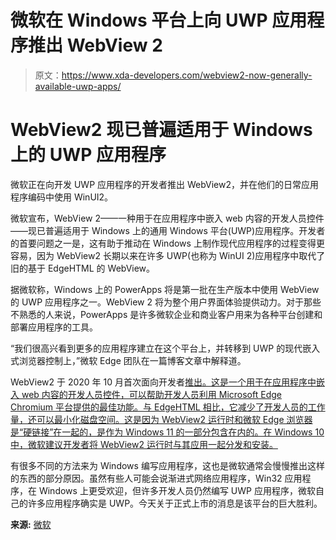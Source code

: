 # 微软在 Windows 平台上向 UWP 应用程序推出 WebView 2

> 原文：<https://www.xda-developers.com/webview2-now-generally-available-uwp-apps/>

# WebView2 现已普遍适用于 Windows 上的 UWP 应用程序

微软正在向开发 UWP 应用程序的开发者推出 WebView2，并在他们的日常应用程序编码中使用 WinUI2。

微软宣布，WebView 2——一种用于在应用程序中嵌入 web 内容的开发人员控件——现已普遍适用于 Windows 上的通用 Windows 平台(UWP)应用程序。开发者的首要问题之一是，这有助于推动在 Windows 上制作现代应用程序的过程变得更容易，因为 WebView2 长期以来在许多 UWP(也称为 WinUI 2)应用程序中取代了旧的基于 EdgeHTML 的 WebView。

据微软称，Windows 上的 PowerApps 将是第一批在生产版本中使用 WebView 的 UWP 应用程序之一。WebView 2 将为整个用户界面体验提供动力。对于那些不熟悉的人来说，PowerApps 是许多微软企业和商业客户用来为各种平台创建和部署应用程序的工具。

“我们很高兴看到更多的应用程序建立在这个平台上，并转移到 UWP 的现代嵌入式浏览器控制上，”微软 Edge 团队在一篇博客文章中解释道。

WebView2 于 2020 年 10 月首次面向开发者[推出。这是一个用于在应用程序中嵌入 web 内容的开发人员控件，可以帮助开发人员利用 Microsoft Edge Chromium 平台提供的最佳功能。与 EdgeHTML 相比，它减少了开发人员的工作量，还可以最小化磁盘空间。这是因为 WebView2 运行时和微软 Edge 浏览器是“硬链接”在一起的，是作为 Windows 11 的一部分包含在内的。在 Windows 10 中，微软建议开发者将 WebView2 运行时与其应用一起分发和安装。](https://www.xda-developers.com/microsoft-edge-getting-bunch-features/)

有很多不同的方法来为 Windows 编写应用程序，这也是微软通常会慢慢推出这样的东西的部分原因。虽然有些人可能会说渐进式网络应用程序，Win32 应用程序，在 Windows 上更受欢迎，但许多开发人员仍然编写 UWP 应用程序，微软自己的许多应用程序确实是 UWP。今天关于正式上市的消息是该平台的巨大胜利。

**来源:** [微软](https://blogs.windows.com/msedgedev/2022/09/13/webview2-generally-available-winui-2-uwp/)